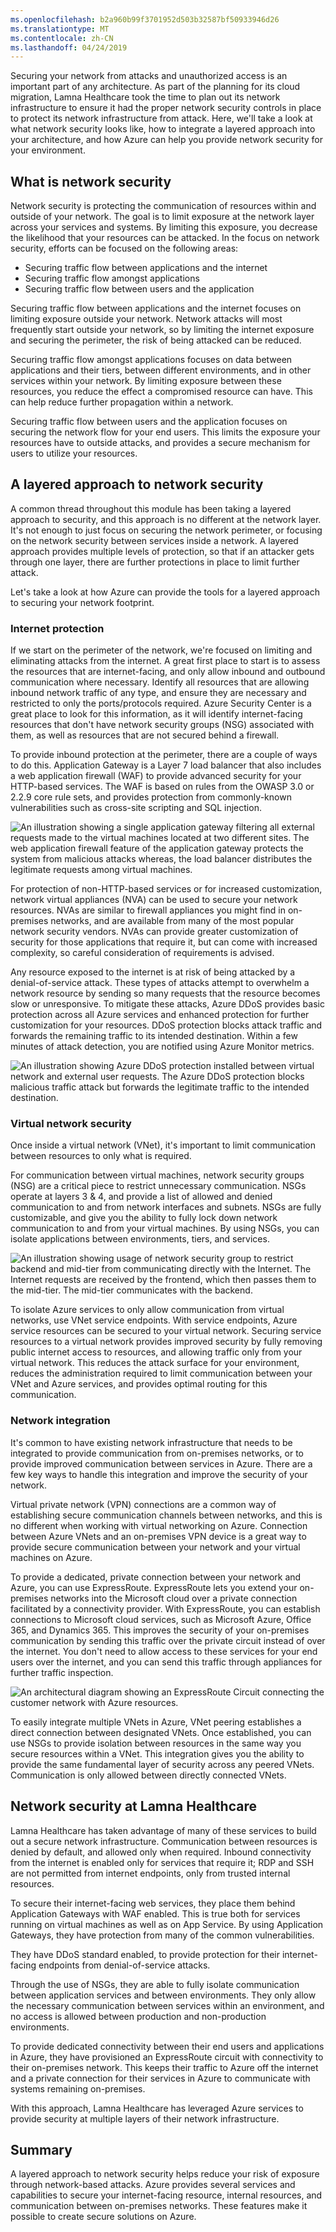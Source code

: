 ```yaml
---
ms.openlocfilehash: b2a960b99f3701952d503b32587bf50933946d26
ms.translationtype: MT
ms.contentlocale: zh-CN
ms.lasthandoff: 04/24/2019
---
```

Securing your network from attacks and unauthorized access is an important part of any architecture. As part of the planning for its cloud migration, Lamna Healthcare took the time to plan out its network infrastructure to ensure it had the proper network security controls in place to protect its network infrastructure from attack. Here, we'll take a look at what network security looks like, how to integrate a layered approach into your architecture, and how Azure can help you provide network security for your environment.

## <a name="what-is-network-security"></a>What is network security

Network security is protecting the communication of resources within and outside of your network. The goal is to limit exposure at the network layer across your services and systems. By limiting this exposure, you decrease the likelihood that your resources can be attacked. In the focus on network security, efforts can be focused on the following areas:

- Securing traffic flow between applications and the internet
- Securing traffic flow amongst applications
- Securing traffic flow between users and the application

Securing traffic flow between applications and the internet focuses on limiting exposure outside your network. Network attacks will most frequently start outside your network, so by limiting the internet exposure and securing the perimeter, the risk of being attacked can be reduced.

Securing traffic flow amongst applications focuses on  data between applications and their tiers, between different environments, and in other services within your network. By limiting exposure between these resources, you reduce the effect a compromised resource can have. This can help reduce further propagation within a network.

Securing traffic flow between users and the application focuses on securing the network flow for your end users. This limits the exposure your resources have to outside attacks, and provides a secure mechanism for users to utilize your resources. 

## <a name="a-layered-approach-to-network-security"></a>A layered approach to network security

A common thread throughout this module has been taking a layered approach to security, and this approach is no different at the network layer. It's not enough to just focus on securing the network perimeter, or focusing on the network security between services inside a network. A layered approach provides multiple levels of protection, so that if an attacker gets through one layer, there are further protections in place to limit further attack.

Let's take a look at how Azure can provide the tools for a layered approach to securing your network footprint.

### <a name="internet-protection"></a>Internet protection

If we start on the perimeter of the network, we're focused on limiting and eliminating attacks from the internet. A great first place to start is to assess the resources that are internet-facing, and only allow inbound and outbound communication where necessary. Identify all resources that are allowing inbound network traffic of any type, and ensure they are necessary and restricted to only the ports/protocols required. Azure Security Center is a great place to look for this information, as it will identify internet-facing resources that don't have network security groups (NSG) associated with them, as well as resources that are not secured behind a firewall.

To provide inbound protection at the perimeter, there are a couple of ways to do this. Application Gateway is a Layer 7 load balancer that also includes a web application firewall (WAF) to provide advanced security for your HTTP-based services. The WAF is based on rules from the OWASP 3.0 or 2.2.9 core rule sets, and provides protection from commonly-known vulnerabilities such as cross-site scripting and SQL injection.

![An illustration showing a single application gateway filtering all external requests made to the virtual machines located at two different sites. The web application firewall feature of the application gateway protects the system from malicious attacks whereas, the load balancer distributes the legitimate requests among virtual machines.](../media/appgw-waf.png)

For protection of non-HTTP-based services or for increased customization, network virtual appliances (NVA) can be used to secure your network resources. NVAs are similar to firewall appliances you might find in on-premises networks, and are available from many of the most popular network security vendors. NVAs can provide greater customization of security for those applications that require it, but can come with increased complexity, so careful consideration of requirements is advised.

Any resource exposed to the internet is at risk of being attacked by a denial-of-service attack. These types of attacks attempt to overwhelm a network resource by sending so many requests that the resource becomes slow or unresponsive. To mitigate these attacks, Azure DDoS provides basic protection across all Azure services and enhanced protection for further customization for your resources. DDoS protection blocks attack traffic and forwards the remaining traffic to its intended destination. Within a few minutes of attack detection, you are notified using Azure Monitor metrics.

![An illustration showing Azure DDoS protection installed between virtual network and external user requests. The Azure DDoS protection blocks malicious traffic attack but forwards the legitimate traffic to the intended destination.](../media/ddos.png)

### <a name="virtual-network-security"></a>Virtual network security

Once inside a virtual network (VNet), it's important to limit communication between resources to only what is required.

For communication between virtual machines, network security groups (NSG) are a critical piece to restrict unnecessary communication. NSGs operate at layers 3 & 4, and provide a list of allowed and denied communication to and from network interfaces and subnets. NSGs are fully customizable, and give you the ability to fully lock down network communication to and from your virtual machines. By using NSGs, you can isolate applications between environments, tiers, and services.

![An illustration showing usage of network security group to restrict backend and mid-tier from communicating directly with the Internet. The Internet requests are received by the frontend, which then passes them to the mid-tier. The mid-tier communicates with the backend. ](../media/azure-network-security.png)

To isolate Azure services to only allow communication from virtual networks, use VNet service endpoints. With service endpoints, Azure service resources can be secured to your virtual network. Securing service resources to a virtual network provides improved security by fully removing public internet access to resources, and allowing traffic only from your virtual network. This reduces the attack surface for your environment, reduces the administration required to limit communication between your VNet and Azure services, and provides optimal routing for this communication.

### <a name="network-integration"></a>Network integration

It's common to have existing network infrastructure that needs to be integrated to provide communication from on-premises networks, or to provide improved communication between services in Azure. There are a few key ways to handle this integration and improve the security of your network.

Virtual private network (VPN) connections are a common way of establishing secure communication channels between networks, and this is no different when working with virtual networking on Azure. Connection between Azure VNets and an on-premises VPN device is a great way to provide secure communication between your network and your virtual machines on Azure.

To provide a dedicated, private connection between your network and Azure, you can use ExpressRoute. ExpressRoute lets you extend your on-premises networks into the Microsoft cloud over a private connection facilitated by a connectivity provider. With ExpressRoute, you can establish connections to Microsoft cloud services, such as Microsoft Azure, Office 365, and Dynamics 365. This improves the security of your on-premises communication by sending this traffic over the private circuit instead of over the internet. You don't need to allow access to these services for your end users over the internet, and you can send this traffic through appliances for further traffic inspection.

![An architectural diagram showing an ExpressRoute Circuit connecting the customer network with Azure resources.](../media/expressroute-connection-overview.png)

To easily integrate multiple VNets in Azure, VNet peering establishes a direct connection between designated VNets. Once established, you can use NSGs to provide isolation between resources in the same way you secure resources within a VNet. This integration gives you the ability to provide the same fundamental layer of security across any peered VNets. Communication is only allowed between directly connected VNets.

## <a name="network-security-at-lamna-healthcare"></a>Network security at Lamna Healthcare

Lamna Healthcare has taken advantage of many of these services to build out a secure network infrastructure. Communication between resources is denied by default, and allowed only when required. Inbound connectivity from the internet is enabled only for services that require it; RDP and SSH are not permitted from internet endpoints, only from trusted internal resources.

To secure their internet-facing web services, they place them behind Application Gateways with WAF enabled. This is true both for services running on virtual machines as well as on App Service. By using Application Gateways, they have protection from many of the common vulnerabilities.

They have DDoS standard enabled, to provide protection for their internet-facing endpoints from denial-of-service attacks.

Through the use of NSGs, they are able to fully isolate communication between application services and between environments. They only allow the necessary communication between services within an environment, and no access is allowed between production and non-production environments.

To provide dedicated connectivity between their end users and applications in Azure, they have provisioned an ExpressRoute circuit with connectivity to their on-premises network. This keeps their traffic to Azure off the internet and a private connection for their services in Azure to communicate with systems remaining on-premises.

With this approach, Lamna Healthcare has leveraged Azure services to provide security at multiple layers of their network infrastructure.

## <a name="summary"></a>Summary

A layered approach to network security helps reduce your risk of exposure through network-based attacks. Azure provides several services and capabilities to secure your internet-facing resource, internal resources, and communication between on-premises networks. These features make it possible to create secure solutions on Azure.